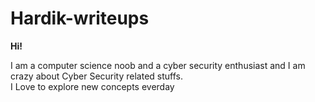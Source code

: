 # Hardik-writeups

**Hi!** </br>

I am a computer science noob and a cyber security enthusiast and I am crazy about Cyber Security related stuffs. </br>
I Love to explore new concepts everday
